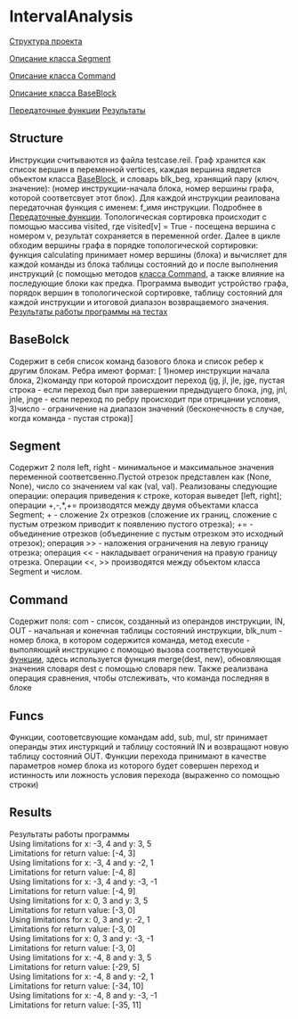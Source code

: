 # IntervalAnalysis
[Структура проекта](#structure)

[Описание класса Segment](#segment)

[Описание класса Command](#command)

[Описание класса BaseBlock](#baseblock)

[Передаточные функции](#funcs)
[Результаты](#results)
## Structure
Инструкции считываются из файла testcase.reil. Граф хранится как список вершин в переменной vertices, каждая вершина явдяется объектом класса [BaseBlock](#baseblock), и словарь blk_beg, хранящий пару (ключ, значение): (номер инструкции-начала блока, номер вершины графа, которой соответсвует этот блок). Для каждой инструкции реаилована передаточная функция с именем: f_имя инструкции. Подробнее в [Передаточные функции](#funcs). Топологическая сортировка происходит с помощью массива visited, где visited[v] = True - посещена вершина с номером v, результат сохраняется в переменной order. Далее в цикле обходим вершины графа в порядке топологической сортировки: функция calculating принимает номер вершины (блока) и вычисляет для каждой команды из блока таблицы состояний до и после выполнения инструкций (с помощью методов [класса Command](#command), а также влияние на последующие блоки как предка. Программа выводит устройство графа, порядок вершин в топологической сортировке, таблицу состояний для каждой инструкции и итоговой диапазон возвращаемого значения. [Результаты работы программы на тестах](#results)
## BaseBolck
Содержит в себя список команд базового блока и список ребер к другим блокам. Ребра имеют формат: [
1)номер инструкции начала блока,  2)команду  при которой происхдоит переход (jg, jl, jle, jge, пустая строка - если переход был при завершении предыдущего блока, jng, jnl, jnle, jnge - если переход по ребру происходит при отрицании условия,  3)число - ограничение на  диапазон значений (бесконечность в случае, когда команда - пустая строка)]
## Segment
Содержит 2 поля left, right - минимальное и максимальное значения переменной соответсвенно.Пустой отрезок представлен как (None, None), число со значением val как (val, val).
Реализованы следующие операции: операция приведения к строке, которая выведет [left, right]; операции +,-,*,+= производятся между двумя объектами класса Segment; + - сложение 2х отрезков (сложение их границ, сложение с пустым отрезком приводит к появлению пустого отрезка); += - объединение отрезков (объединение с пустым отрезком это исходный отрезок); операция >> - наложения ограничения на левую границу отрезка; операция << - накладывает ограничения на правую границу отрезка. Операции <<, >> производятся между объектом класса Segment и числом.
## Command
Содержит поля: com - список, созданный из операндов инструкции, IN, OUT - начальная и конечная таблицы состояний инструкции, blk_num - номер блока, в котором содержится команда, метод execute - выполяющий инструкцию с помощью вызова соответствуюшей [функции](#funcs), здесь используется функция merge(dest, new), обновляющая значения словаря dest с помощью словаря new. Также реализвана операция сравнения, чтобы отслеживать, что команда последняя в блоке
## Funcs
Функции, соотоветсвующие командам add, sub, mul, str принимает операнды этих инстуркций и таблицу состояний IN и возвращают новую таблицу состояний OUT. Функции перехода принимают в качестве параметров номер блока из которого будет совершен переход и истинность или ложность условия перехода (выраженно со помощью строки)
## Results
Результаты работы программы        
Using limitations for x: -3, 4 and y: 3, 5       
Limitations for return value: [-4, 3]      
Using limitations for x: -3, 4 and y: -2, 1      
Limitations for return value: [-4, 8]       
Using limitations for x: -3, 4 and y: -3, -1     
Limitations for return value: [-4, 9]      
Using limitations for x: 0, 3 and y: 3, 5      
Limitations for return value: [-3, 0]      
Using limitations for x: 0, 3 and y: -2, 1    
Limitations for return value: [-3, 0]     
Using limitations for x: 0, 3 and y: -3, -1    
Limitations for return value: [-3, 0]     
Using limitations for x: -4, 8 and y: 3, 5    
Limitations for return value: [-29, 5]     
Using limitations for x: -4, 8 and y: -2, 1     
Limitations for return value: [-34, 10]     
Using limitations for x: -4, 8 and y: -3, -1     
Limitations for return value: [-35, 11]     
